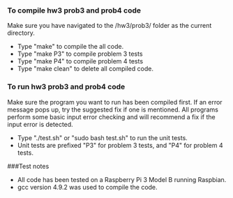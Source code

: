 ### To compile hw3 prob3 and prob4 code
Make sure you have navigated to the /hw3/prob3/ folder as the current directory.
* Type "make" to compile the all code.
* Type "make P3" to compile problem 3 tests
* Type "make P4" to compile problem 4 tests
* Type "make clean" to delete all compiled code.

### To run hw3 prob3 and prob4 code
Make sure the program you want to run has been compiled first. 
If an error message pops up, try the suggested fix if one is mentioned. 
All programs perform some basic input error checking and will recommend a fix if the input error is detected.
* Type "./test.sh" or "sudo bash test.sh" to run the unit tests.
* Unit tests are prefixed "P3" for problem 3 tests, and "P4" for problem 4 tests.

###Test notes
* All code has been tested on a Raspberry Pi 3 Model B running Raspbian.
* gcc version 4.9.2 was used to compile the code.

